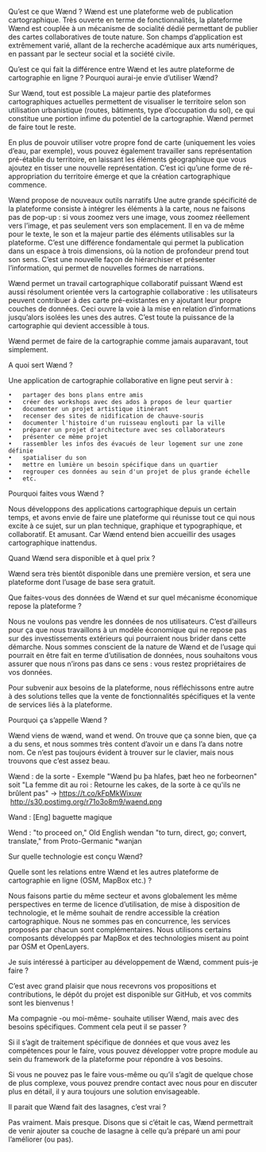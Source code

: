Qu’est ce que Wænd ?
Wænd est une plateforme web de publication cartographique. 
Très ouverte en terme de fonctionnalités, la plateforme Wænd est couplée à un mécanisme de socialité dédié permettant de publier des cartes collaboratives de toute nature. 
Son champs d’application est extrêmement varié, allant de la recherche académique aux arts numériques, en passant par le secteur social et la société civile.


Qu’est ce qui fait la différence entre Wænd et les autre plateforme de cartographie en ligne ? Pourquoi aurai-je envie d’utiliser Wænd?

Sur Wænd, tout est possible
La majeur partie des plateformes cartographiques actuelles permettent de visualiser le territoire selon son utilisation urbanistique (routes, bâtiments, type d’occupation du sol), ce qui constitue une portion infime du potentiel de la cartographie. Wænd permet de faire tout le reste. 

En plus de pouvoir utiliser votre propre fond de carte (uniquement les voies d’eau, par exemple), vous pouvez également travailler sans représentation pré-établie du territoire, en laissant les éléments géographique que vous ajoutez en tisser une nouvelle représentation. C’est ici qu’une forme de ré-appropriation du territoire émerge et que la création cartographique commence.

Wænd propose de nouveaux outils narratifs
Une autre grande spécificité de la plateforme consiste à intégrer les éléments à la carte, nous ne faisons pas de pop-up : si vous zoomez vers une image, vous zoomez réellement vers l’image, et pas seulement vers son emplacement. Il en va de même pour le texte, le son et la majeur partie des éléments utilisables sur la plateforme. 
C’est une différence fondamentale qui permet la publication dans un espace à trois dimensions, où la notion de profondeur prend tout son sens. C’est une nouvelle façon de hiérarchiser et présenter l’information, qui permet de nouvelles formes de narrations.

Wænd permet un travail cartographique collaboratif puissant
Wænd est aussi résolument orientée vers la cartographie collaborative : les utilisateurs peuvent contribuer à des carte pré-existantes en y ajoutant leur propre couches de données. Ceci ouvre la voie à la mise en relation d’informations jusqu’alors isolées les unes des autres. C’est toute la puissance de la cartographie qui devient accessible à tous. 


Wænd permet de faire de la cartographie comme jamais auparavant, tout simplement.


A quoi sert Wænd ?

Une application de cartographie collaborative en ligne peut servir à :

	•	partager des bons plans entre amis
	•	créer des workshops avec des ados à propos de leur quartier
	•	documenter un projet artistique itinérant
	•	recenser des sites de nidification de chauve-souris
	•	documenter l'histoire d'un ruisseau englouti par la ville
	•	préparer un projet d'architecture avec ses collaborateurs
	•	présenter ce même projet
	•	rassembler les infos des évacués de leur logement sur une zone définie
	•	spatialiser du son
	•	mettre en lumière un besoin spécifique dans un quartier
	•	regrouper ces données au sein d'un projet de plus grande échelle
	•	etc.


Pourquoi faites vous Wænd ?

Nous développons des applications cartographique depuis un certain temps, et avons envie de faire une plateforme qui réunisse tout ce qui nous excite à ce sujet, sur un plan technique, graphique et typographique, et collaboratif. 
Et amusant. 
Car Wænd entend bien accueillir des usages cartographique inattendus. 


Quand Wænd sera disponible et à quel prix ?

Wænd sera très bientôt disponible dans une première version, et sera une plateforme dont l’usage de base sera gratuit. 


Que faites-vous des données de Wænd et sur quel mécanisme économique repose la plateforme ?

Nous ne voulons pas vendre les données de nos utilisateurs. C’est d’ailleurs pour ça que nous travaillons à un modèle économique qui ne repose pas sur des investissements extérieurs qui pourraient nous brider dans cette démarche. 
Nous sommes conscient de la nature de Wænd et de l’usage qui pourrait en être fait en terme d’utilisation de données, nous souhaitons vous assurer que nous n’irons pas dans ce sens : vous restez propriétaires de vos données.

Pour subvenir aux besoins de la plateforme, nous réfléchissons entre autre à des solutions telles que la vente de fonctionnalités spécifiques et la vente de services liés à la plateforme.


Pourquoi ça s’appelle Wænd ?

Wænd viens de wænd, wand et wend. 
On trouve que ça sonne bien, que ça a du sens, et nous sommes très content d’avoir un e dans l’a dans notre nom. Ce n’est pas toujours évident à trouver sur le clavier, mais nous trouvons que c’est assez beau.

Wænd : de la sorte - Exemple "Wænd þu þa hlafes, þæt heo ne forbeornen" soit "La femme dit au roi : Retourne les cakes, de la sorte à ce qu'ils ne brûlent pas" → https://t.co/kFpMkWixuw  http://s30.postimg.org/r71o3o8m9/waend.png

Wand : [Eng] baguette magique

Wend : "to proceed on," Old English wendan "to turn, direct, go; convert, translate," from Proto-Germanic *wanjan


Sur quelle technologie est conçu Wænd?



Quelle sont les relations entre Wænd et les autres plateforme de cartographie en ligne (OSM, MapBox etc.) ?

Nous faisons partie du même secteur et avons globalement les même perspectives en terme de licence d’utilisation, de mise à disposition de technologie, et le même souhait de rendre accessible la création cartographique. Nous ne sommes pas en concurrence, les services proposés par chacun sont complémentaires.
Nous utilisons certains composants développés par MapBox et des technologies misent au point par OSM et OpenLayers.


Je suis intéressé à participer au développement de Wænd, comment puis-je faire ?

C’est avec grand plaisir que nous recevrons vos propositions et contributions, le dépôt du projet est disponible sur GitHub, et vos commits sont les bienvenus !


Ma compagnie -ou moi-même- souhaite utiliser Wænd, mais avec des besoins spécifiques. Comment cela peut il se passer ?

Si il s’agit de traitement spécifique de données et que vous avez les compétences pour le faire, vous pouvez développer votre propre module au sein du framework de la plateforme pour répondre à vos besoins. 

Si vous ne pouvez pas le faire vous-même ou qu’il s’agit de quelque chose de plus complexe, vous pouvez prendre contact avec nous pour en discuter plus en détail, il y aura toujours une solution envisageable.


Il parait que Wænd fait des lasagnes, c’est vrai ?

Pas vraiment. Mais presque. Disons que si c’était le cas, Wænd permettrait de venir ajouter sa couche de lasagne à celle qu’a préparé un ami pour l’améliorer (ou pas). 
